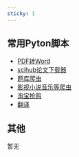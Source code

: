 

```yaml
---
sticky: 1
---
```

## 常用Pyton脚本

- [PDF转Word](https://github.com/python-fan/pdf2word)
- [scihub论文下载器](https://github.com/Ckend/scihub-cn)
- [题库爬虫](https://github.com/reece15/tiku_spider)
- [影视小说音乐等爬虫](https://github.com/Jack-Cherish/python-spider)
- [淘宝抢购](https://github.com/jerry3747/taobao_seckill)
- [翻译](https://github.com/foyoux/pygtrans)



## 其他

暂无

